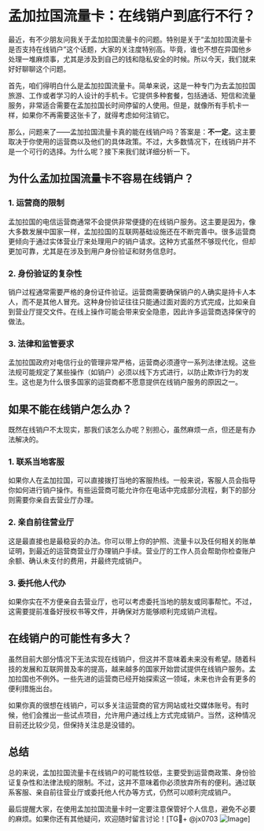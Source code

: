 # 孟加拉国流量卡：在线销户到底行不行？

最近，有不少朋友问我关于孟加拉国流量卡的问题。特别是关于“孟加拉国流量卡是否支持在线销户”这个话题，大家的关注度特别高。毕竟，谁也不想在异国他乡处理一堆麻烦事，尤其是涉及到自己的钱和隐私安全的时候。所以今天，我们就来好好聊聊这个问题。

首先，咱们得明白什么是孟加拉国流量卡。简单来说，这是一种专门为去孟加拉国旅游、工作或者学习的人设计的手机卡。它提供多种套餐，包括通话、短信和流量服务，非常适合需要在孟加拉国长时间停留的人使用。但是，就像所有手机卡一样，如果你不再需要这张卡了，就得考虑如何注销它。

那么，问题来了——孟加拉国流量卡真的能在线销户吗？答案是：**不一定**。这主要取决于你使用的运营商以及他们的具体政策。不过，大多数情况下，在线销户并不是一个可行的选择。为什么呢？接下来我们就详细分析一下。

## 为什么孟加拉国流量卡不容易在线销户？

### 1. **运营商的限制**
孟加拉国的电信运营商通常不会提供非常便捷的在线销户服务。这主要是因为，像大多数发展中国家一样，孟加拉国的互联网基础设施还在不断完善中。很多运营商更倾向于通过实体营业厅来处理用户的销户请求。这种方式虽然不够现代化，但却更加可靠，尤其是在涉及到用户身份验证和财务信息时。

### 2. **身份验证的复杂性**
销户过程通常需要严格的身份证件验证。运营商需要确保销户的人确实是持卡人本人，而不是其他人冒充。这种身份验证往往只能通过面对面的方式完成，比如亲自到营业厅提交文件。在线上操作可能会带来安全隐患，因此许多运营商选择保守的做法。

### 3. **法律和监管要求**
孟加拉国政府对电信行业的管理非常严格，运营商必须遵守一系列法律法规。这些法规可能规定了某些操作（如销户）必须以线下方式进行，以防止欺诈行为的发生。这也是为什么很多国家的运营商都不愿意提供在线销户服务的原因之一。

## 如果不能在线销户怎么办？

既然在线销户不太现实，那我们该怎么办呢？别担心，虽然麻烦一点，但还是有办法解决的。

### 1. **联系当地客服**
如果你人在孟加拉国，可以直接拨打当地的客服热线。一般来说，客服人员会指导你如何进行销户操作。有些运营商可能允许你在电话中完成部分流程，剩下的部分则需要你亲自去营业厅办理。

### 2. **亲自前往营业厅**
这是最直接也是最稳妥的办法。你可以带上你的护照、流量卡以及任何相关的账单证明，到最近的运营商营业厅办理销户手续。营业厅的工作人员会帮助你检查账户余额、确认未支付的费用，并最终完成销户。

### 3. **委托他人代办**
如果你实在不方便亲自去营业厅，也可以考虑委托当地的朋友或同事帮忙。不过，这需要提前准备好授权书等文件，并确保对方能够顺利完成销户流程。

## 在线销户的可能性有多大？

虽然目前大部分情况下无法实现在线销户，但这并不意味着未来没有希望。随着科技的发展和互联网普及率的提高，越来越多的国家开始尝试提供在线销户服务。孟加拉国也不例外。一些先进的运营商已经开始探索这一领域，未来也许会有更多的便利措施出台。

如果你真的很想在线销户，可以多关注运营商的官方网站或社交媒体账号。有时候，他们会推出一些试点项目，允许用户通过线上方式完成销户。当然，这种情况目前还比较少见，但保持关注总是没错的。

## 总结

总的来说，孟加拉国流量卡在线销户的可能性较低，主要受到运营商政策、身份验证复杂性和法律法规的限制。不过，这并不意味着你必须放弃所有的便利。通过联系客服、亲自前往营业厅或委托他人代办等方式，仍然可以顺利完成销户。

最后提醒大家，在使用孟加拉国流量卡时一定要注意保管好个人信息，避免不必要的麻烦。如果你还有其他疑问，欢迎随时留言讨论！[TG💪+ @jx0703 ![Image](https://github.com/user-attachments/assets/dbca1d08-cadb-493c-b0ec-ad6f7a83f270)]
